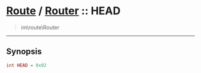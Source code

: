 # [Route](route.md) / [Router](route-Router.md) :: HEAD
 > im\route\Router
____

## Synopsis
```php
int HEAD = 0x02
```
